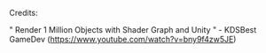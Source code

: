 Credits: 


" Render 1 Million Objects with Shader Graph and Unity " - KDSBest GameDev (https://www.youtube.com/watch?v=bny9f4zw5JE)

